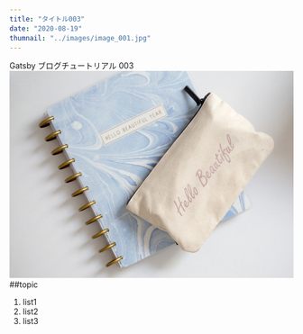 ```yaml
---
title: "タイトル003"
date: "2020-08-19"
thumnail: "../images/image_001.jpg"
---
```


Gatsby ブログチュートリアル 003
![Sample](../images/image_001.jpg)
##topic

1. list1
2. list2
3. list3
